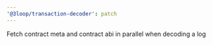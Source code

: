```yaml
---
'@3loop/transaction-decoder': patch
---
```


Fetch contract meta and contract abi in parallel when decoding a log
